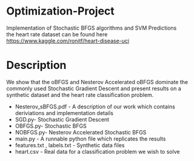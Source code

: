 # Optimization-Project
Implementation of Stochastic BFGS algorithms and SVM Predictions
<br>
the heart rate dataset can be found here 
<br>
https://www.kaggle.com/ronitf/heart-disease-uci

# Description
We show that the oBFGS and Nesterov Accelerated oBFGS dominate the commonly used Stochastic Gradient Descent and present results on a synthetic dataset and the heart rate classification problem.
<br>
<ul>
  <li> Nesterov_sBFGS.pdf - A description of our work which contains deriviations and implementation details</li>
  <li> SGD.py- Stochastic Gradient Descent</li>
  <li> OBFGS.py- Stochastic BFGS</li>
  <li> NOBFGS.py- Nesterov Accelerated Stochastic BFGS</li>
  <li> main.py - A runnable python file which replicates the results</li>
  <li> features.txt , labels.txt - Synthetic data files</li>
  <li> heart.csv - Real data for a classification problem we wish to solve</li>
</ul>
